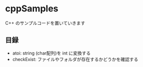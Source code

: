 ﻿cppSamples
==========

C++ のサンプルコードを置いていきます

## 目録

* atoi: string (char配列)を int に変換する
* checkExist: ファイルやフォルダが存在するかどうかを確認する
